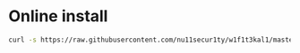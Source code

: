# Online install 
```bash
curl -s https://raw.githubusercontent.com/nu11secur1ty/w1f1t3kal1/master/packages/install.sh | bash
```
